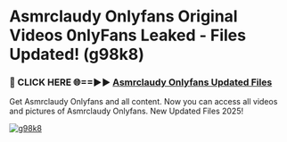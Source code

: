 # Asmrclaudy Onlyfans Original Videos 0nlyFans Leaked - Files Updated! (g98k8)

<h3>🔴 CLICK HERE 🌐==►► <a href="https://tinyurl.com/ehrbuxhb" rel="nofollow">Asmrclaudy Onlyfans Updated Files</a></h3>

Get Asmrclaudy Onlyfans and all content. Now you can access all videos and pictures of Asmrclaudy Onlyfans. New Updated Files 2025!

[![g98k8](https://i.imgur.com/lVYEuWS.gif)](https://tinyurl.com/ehrbuxhb)
